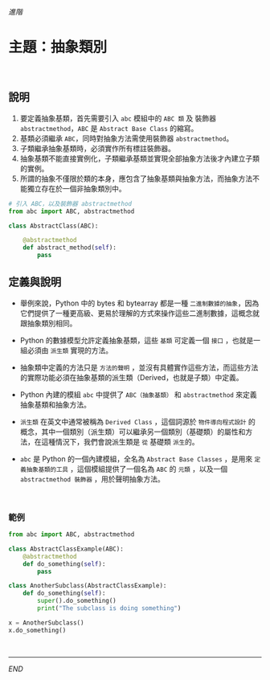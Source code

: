 _進階_

# 主題：抽象類別

<br>

## 說明

1. 要定義抽象基類，首先需要引入 `abc` 模組中的 `ABC 類` 及 裝飾器 `abstractmethod`，`ABC` 是 `Abstract Base Class` 的縮寫。
2. 基類必須繼承 `ABC`，同時對抽象方法需使用裝飾器 `abstractmethod`。
3. 子類繼承抽象基類時，必須實作所有標註裝飾器。
4. 抽象基類不能直接實例化，子類繼承基類並實現全部抽象方法後才內建立子類的實例。
5. 所謂的抽象不僅限於類的本身，應包含了抽象基類與抽象方法，而抽象方法不能獨立存在於一個非抽象類別中。


```python
# 引入 ABC，以及裝飾器 abstractmethod
from abc import ABC, abstractmethod

class AbstractClass(ABC):

    @abstractmethod
    def abstract_method(self):
        pass

```

## 定義與說明

- 舉例來說，Python 中的 bytes 和 bytearray 都是一種 `二進制數據的抽象`，因為它們提供了一種更高級、更易於理解的方式來操作這些二進制數據，這概念就跟抽象類別相同。

- Python 的數據模型允許定義抽象基類，這些 `基類` 可定義一個 `接口` ，也就是一組必須由 `派生類` 實現的方法。

- 抽象類中定義的方法只是 `方法的聲明` ，並沒有具體實作這些方法，而這些方法的實際功能必須在抽象基類的派生類（Derived，也就是子類）中定義。

- Python 內建的模組 `abc` 中提供了 `ABC（抽象基類）` 和 `abstractmethod` 來定義抽象基類和抽象方法。

- `派生類` 在英文中通常被稱為 `Derived Class` ，這個詞源於 `物件導向程式設計` 的概念，其中一個類別（派生類）可以繼承另一個類別（基礎類）的屬性和方法，在這種情況下，我們會說派生類是 `從` 基礎類 `派生`的。

- `abc` 是 Python 的一個內建模組，全名為 `Abstract Base Classes` ，是用來 `定義抽象基類的工具` ，這個模組提供了一個名為 `ABC` 的 `元類` ，以及一個 `abstractmethod 裝飾器` ，用於聲明抽象方法。

</br>

### 範例
```python
from abc import ABC, abstractmethod

class AbstractClassExample(ABC):
    @abstractmethod
    def do_something(self):
        pass

class AnotherSubclass(AbstractClassExample):
    def do_something(self):
        super().do_something()
        print("The subclass is doing something")

x = AnotherSubclass()
x.do_something()
```

<br>

---

_END_
